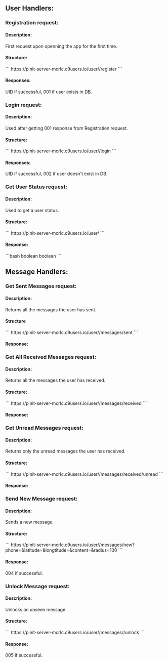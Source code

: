 <h2>User Handlers:</h2>
<h3>Registration request:</h3>
<h4>Description:</h4>
First request upon openning the app for the first time.
<h4>Structure:</h4>
```
https://pinit-server-mcrlc.c9users.io/user/<phone>/register
```
<h4>Responses:</h4>
UID if successful, 001 if user exists in DB.
        
<h3>Login request:</h3>
<h4>Description:</h4>
Used after getting 001 response from Registration request.
<h4>Structure:</h4>
```
https://pinit-server-mcrlc.c9users.io/user/<phone>/login
```
<h4>Responses:</h4>
UID if successful, 002 if user doesn't exist in DB.
    
<h3>Get User Status request:</h3>
<h4>Description:</h4>
Used to get a user status.
<h4>Structure:</h4>
```
https://pinit-server-mcrlc.c9users.io/user/<phone>
```
<h4>Response:</h4>
```bash
<user>
    <unseenmessages>boolean</unseenmessages>
    <newmessages>boolean<newmessages>
</user>
```

<h2>Message Handlers:</h2>
<h3>Get Sent Messages request:</h3>
<h4>Description:</h4>
Returns all the messages the user has sent.
<h4>Structure</h4>
```
https://pinit-server-mcrlc.c9users.io/user/<id>/messages/sent
```
<h4>Response:</h4>
        
<h3>Get All Received Messages request:</h3>
<h4>Description:</h4>
Returns all the messages the user has received.
<h4>Structure:</h4>
```
https://pinit-server-mcrlc.c9users.io/user/<id>/messages/received
```
<h4>Response:</h4>

<h3>Get Unread Messages request:</h3>
<h4>Description:</h4>
Returns only the unread messages the user has received.
<h4>Structure:</h4>
```
https://pinit-server-mcrlc.c9users.io/user/<id>/messages/received/unread
```
<h4>Response:</h4>
    
<h3>Send New Message request:</h3>
<h4>Description:</h4>
Sends a new message.
<h4>Structure:</h4>
```
https://pinit-server-mcrlc.c9users.io/user/<id>/messages/new?phone=<recipient-phone>&latitude=<longtitude>&longtitude=<longtitude>&content=<content>&radius=100
```
<h4>Response:</h4>
004 if successful.
    
<h3>Unlock Message request:</h3>
<h4>Description: </h4>
Unlocks an unseen message.
<h4>Structure:</h4>
```
https://pinit-server-mcrlc.c9users.io/user/<id>/messages/<mid>/unlock
```
<h4>Response:</h4>
005 if successful.